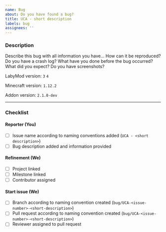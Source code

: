```yaml
---
name: Bug
about: Do you have found a bug?
title: UCA - short description
labels: bug
assignees: ''
---
```


### Description

Describe this bug with all information you have... How can it be reproduced? Do you have a crash log? What have you done
before the bug occurred? What did you expect? Do you have screenshots?

LabyMod version: `3` `4`

Minecraft version: `1.12.2`

Addon version: `2.1.0-dev`

<hr>

### Checklist

#### Reporter (You)

- [ ] Issue name according to naming conventions added (`UCA - <short description>`)
- [ ] Bug description added and information provided

#### Refinement (We)

- [ ] Project linked
- [ ] Milestone linked
- [ ] Contributor assigned

#### Start issue (We)

- [ ] Branch according to naming convention created (`bug/UCA-<issue-number>-<short-description>`)
- [ ] Pull request according to naming convention created (`bug/UCA-<issue-number>-<short-description>`)
- [ ] Reviewer assigned to pull request